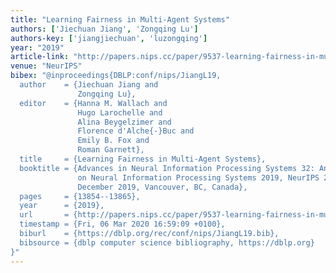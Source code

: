 ```yaml
---
title: "Learning Fairness in Multi-Agent Systems"
authors: ['Jiechuan Jiang', 'Zongqing Lu']
authors-key: ['jiangjiechuan', 'luzongqing']
year: "2019"
article-link: "http://papers.nips.cc/paper/9537-learning-fairness-in-multi-agent-systems"
venue: "NeurIPS"
bibex: "@inproceedings{DBLP:conf/nips/JiangL19,
  author    = {Jiechuan Jiang and
               Zongqing Lu},
  editor    = {Hanna M. Wallach and
               Hugo Larochelle and
               Alina Beygelzimer and
               Florence d'Alche{-}Buc and
               Emily B. Fox and
               Roman Garnett},
  title     = {Learning Fairness in Multi-Agent Systems},
  booktitle = {Advances in Neural Information Processing Systems 32: Annual Conference
               on Neural Information Processing Systems 2019, NeurIPS 2019, 8-14
               December 2019, Vancouver, BC, Canada},
  pages     = {13854--13865},
  year      = {2019},
  url       = {http://papers.nips.cc/paper/9537-learning-fairness-in-multi-agent-systems},
  timestamp = {Fri, 06 Mar 2020 16:59:09 +0100},
  biburl    = {https://dblp.org/rec/conf/nips/JiangL19.bib},
  bibsource = {dblp computer science bibliography, https://dblp.org}
}"
---
```

